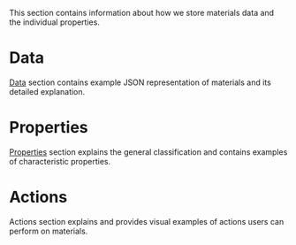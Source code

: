 This section contains information about how we store materials data and the individual properties.

# Data

[Data](data.md) section contains example JSON representation of materials and its detailed explanation.

# Properties

[Properties](properties.md) section explains the general classification and contains examples of characteristic properties.

# Actions

Actions section explains and provides visual examples of actions users can perform on materials.
